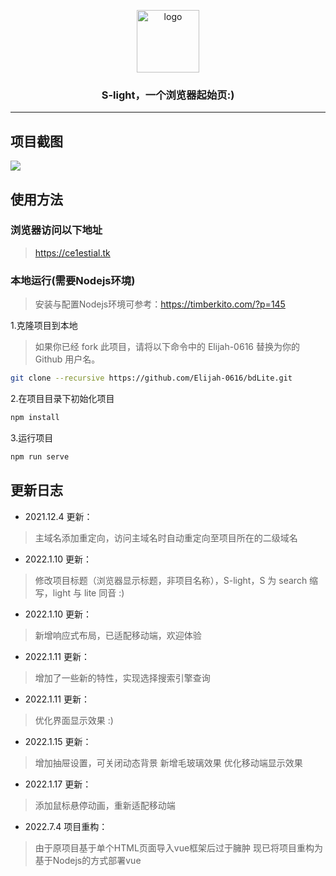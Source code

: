 <!--
 * @Author: Timber.Wang
 * @Date: 2022-01-10 23:45:01
 * @LastEditors: Timber.Wang
 * @LastEditTime: 2022-07-04 10:12:27
 * @Description:
-->

<p align="center">
    <a href="https://search.elijah16t.ml" target="_blank">
        <img width="100" src="https://timber.oss-cn-chengdu.aliyuncs.com/img/utool_up/QQ%E5%9B%BE%E7%89%8720220111125629.png" alt="logo" />
    </a>
</p>

### <p align="center"><b>S-light</b>，一个浏览器起始页:)</p>

---

## 项目截图

![](https://timber.oss-cn-chengdu.aliyuncs.com/img/utool_up/1641900085776.png)

## 使用方法

### 浏览器访问以下地址

> <https://ce1estial.tk>

### 本地运行(需要Nodejs环境)

> 安装与配置Nodejs环境可参考：<https://timberkito.com/?p=145>

1.克隆项目到本地

> 如果你已经 fork 此项目，请将以下命令中的 Elijah-0616 替换为你的 Github 用户名。

```bash
git clone --recursive https://github.com/Elijah-0616/bdLite.git
```

2.在项目目录下初始化项目

```bash
npm install
```

3.运行项目

```bash
npm run serve
```

## 更新日志

- 2021.12.4 更新：

> 主域名添加重定向，访问主域名时自动重定向至项目所在的二级域名

- 2022.1.10 更新：

> 修改项目标题（浏览器显示标题，非项目名称），S-light，S 为 search 缩写，light 与 lite 同音 :)

- 2022.1.10 更新：

> 新增响应式布局，已适配移动端，欢迎体验

- 2022.1.11 更新：

> 增加了一些新的特性，实现选择搜索引擎查询

- 2022.1.11 更新：

> 优化界面显示效果 :)

- 2022.1.15 更新：

> 增加抽屉设置，可关闭动态背景
> 新增毛玻璃效果
> 优化移动端显示效果

- 2022.1.17 更新：

> 添加鼠标悬停动画，重新适配移动端

- 2022.7.4 项目重构：

> 由于原项目基于单个HTML页面导入vue框架后过于臃肿
> 现已将项目重构为基于Nodejs的方式部署vue
